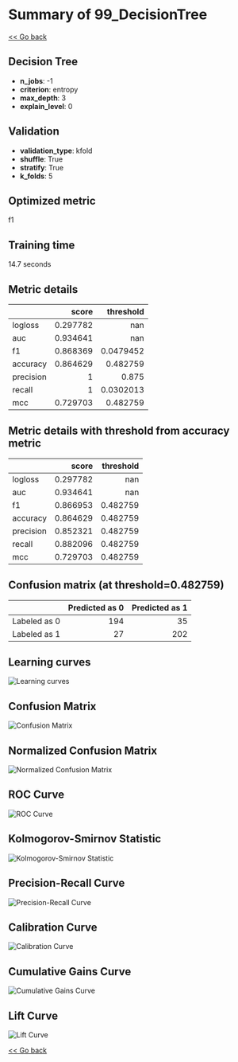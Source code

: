 # Summary of 99_DecisionTree

[<< Go back](../README.md)


## Decision Tree
- **n_jobs**: -1
- **criterion**: entropy
- **max_depth**: 3
- **explain_level**: 0

## Validation
 - **validation_type**: kfold
 - **shuffle**: True
 - **stratify**: True
 - **k_folds**: 5

## Optimized metric
f1

## Training time

14.7 seconds

## Metric details
|           |    score |   threshold |
|:----------|---------:|------------:|
| logloss   | 0.297782 | nan         |
| auc       | 0.934641 | nan         |
| f1        | 0.868369 |   0.0479452 |
| accuracy  | 0.864629 |   0.482759  |
| precision | 1        |   0.875     |
| recall    | 1        |   0.0302013 |
| mcc       | 0.729703 |   0.482759  |


## Metric details with threshold from accuracy metric
|           |    score |   threshold |
|:----------|---------:|------------:|
| logloss   | 0.297782 |  nan        |
| auc       | 0.934641 |  nan        |
| f1        | 0.866953 |    0.482759 |
| accuracy  | 0.864629 |    0.482759 |
| precision | 0.852321 |    0.482759 |
| recall    | 0.882096 |    0.482759 |
| mcc       | 0.729703 |    0.482759 |


## Confusion matrix (at threshold=0.482759)
|              |   Predicted as 0 |   Predicted as 1 |
|:-------------|-----------------:|-----------------:|
| Labeled as 0 |              194 |               35 |
| Labeled as 1 |               27 |              202 |

## Learning curves
![Learning curves](learning_curves.png)
## Confusion Matrix

![Confusion Matrix](confusion_matrix.png)


## Normalized Confusion Matrix

![Normalized Confusion Matrix](confusion_matrix_normalized.png)


## ROC Curve

![ROC Curve](roc_curve.png)


## Kolmogorov-Smirnov Statistic

![Kolmogorov-Smirnov Statistic](ks_statistic.png)


## Precision-Recall Curve

![Precision-Recall Curve](precision_recall_curve.png)


## Calibration Curve

![Calibration Curve](calibration_curve_curve.png)


## Cumulative Gains Curve

![Cumulative Gains Curve](cumulative_gains_curve.png)


## Lift Curve

![Lift Curve](lift_curve.png)



[<< Go back](../README.md)
